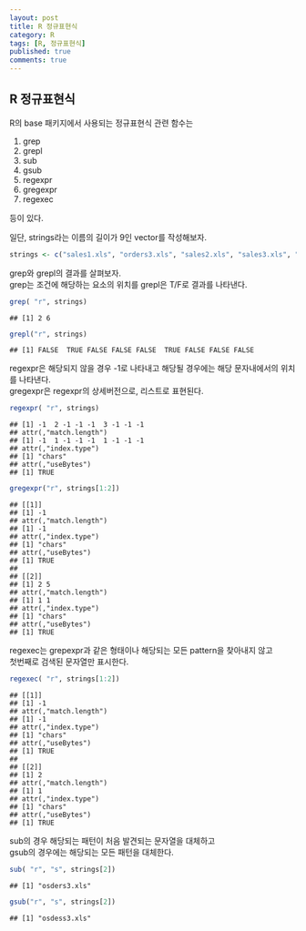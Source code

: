 ```yaml
---
layout: post
title: R 정규표현식
category: R
tags: [R, 정규표현식]
published: true
comments: true
---
```


R 정규표현식
------------

R의 base 패키지에서 사용되는 정규표현식 관련 함수는

1.  grep
2.  grepl
3.  sub
4.  gsub
5.  regexpr
6.  gregexpr
7.  regexec

등이 있다.

일단, strings라는 이름의 길이가 9인 vector를 작성해보자.

``` r
strings <- c("sales1.xls", "orders3.xls", "sales2.xls", "sales3.xls", "apac1.xls", "europe2.xls", "na1.xls", "na2.xls", "sa1.xls") # '손에 잡히는 정규표현식 - ben forta' 참조
```

grep와 grepl의 결과를 살펴보자.  
grep는 조건에 해당하는 요소의 위치를 grepl은 T/F로 결과를 나타낸다.  

``` r
grep( "r", strings)
```

    ## [1] 2 6

``` r
grepl("r", strings)
```

    ## [1] FALSE  TRUE FALSE FALSE FALSE  TRUE FALSE FALSE FALSE

regexpr은 해당되지 않을 경우 -1로 나타내고 해당될 경우에는 해당 문자내에서의 위치를 나타낸다.  
gregexpr은 regexpr의 상세버전으로, 리스트로 표현된다.  

``` r
regexpr( "r", strings)
```

    ## [1] -1  2 -1 -1 -1  3 -1 -1 -1
    ## attr(,"match.length")
    ## [1] -1  1 -1 -1 -1  1 -1 -1 -1
    ## attr(,"index.type")
    ## [1] "chars"
    ## attr(,"useBytes")
    ## [1] TRUE

``` r
gregexpr("r", strings[1:2])
```

    ## [[1]]
    ## [1] -1
    ## attr(,"match.length")
    ## [1] -1
    ## attr(,"index.type")
    ## [1] "chars"
    ## attr(,"useBytes")
    ## [1] TRUE
    ## 
    ## [[2]]
    ## [1] 2 5
    ## attr(,"match.length")
    ## [1] 1 1
    ## attr(,"index.type")
    ## [1] "chars"
    ## attr(,"useBytes")
    ## [1] TRUE

regexec는 grepexpr과 같은 형태이나 해당되는 모든 pattern을 찾아내지 않고  
첫번째로 검색된 문자열만 표시한다.  

``` r
regexec( "r", strings[1:2])
```

    ## [[1]]
    ## [1] -1
    ## attr(,"match.length")
    ## [1] -1
    ## attr(,"index.type")
    ## [1] "chars"
    ## attr(,"useBytes")
    ## [1] TRUE
    ## 
    ## [[2]]
    ## [1] 2
    ## attr(,"match.length")
    ## [1] 1
    ## attr(,"index.type")
    ## [1] "chars"
    ## attr(,"useBytes")
    ## [1] TRUE

sub의 경우 해당되는 패턴이 처음 발견되는 문자열을 대체하고  
gsub의 경우에는 해당되는 모든 패턴을 대체한다.  

``` r
sub( "r", "s", strings[2])
```

    ## [1] "osders3.xls"

``` r
gsub("r", "s", strings[2])
```

    ## [1] "osdess3.xls"
